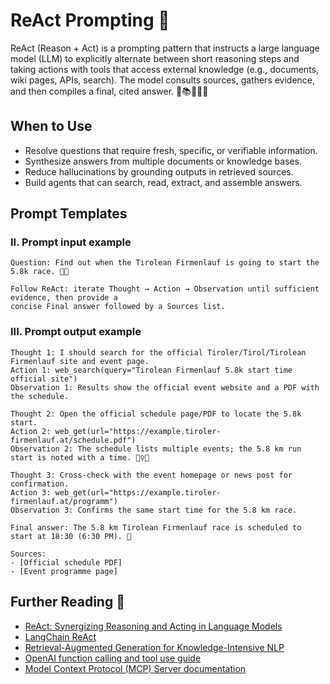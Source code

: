 # ReAct Prompting 🏁

ReAct (Reason + Act) is a prompting pattern that instructs a large language model (LLM) to
explicitly alternate between short reasoning steps and taking actions with tools that access
external knowledge (e.g., documents, wiki pages, APIs, search). The model consults sources,
gathers evidence, and then compiles a final, cited answer. 🧭📚🏃🏃‍♀️

## When to Use

- Resolve questions that require fresh, specific, or verifiable information.
- Synthesize answers from multiple documents or knowledge bases.
- Reduce hallucinations by grounding outputs in retrieved sources.
- Build agents that can search, read, extract, and assemble answers.

## Prompt Templates

### II. Prompt input example

```text
Question: Find out when the Tirolean Firmenlauf is going to start the 5.8k race. 🏃🏁

Follow ReAct: iterate Thought → Action → Observation until sufficient evidence, then provide a
concise Final answer followed by a Sources list.
```

### III. Prompt output example

```text
Thought 1: I should search for the official Tiroler/Tirol/Tirolean Firmenlauf site and event page.
Action 1: web_search(query="Tirolean Firmenlauf 5.8k start time official site")
Observation 1: Results show the official event website and a PDF with the schedule.

Thought 2: Open the official schedule page/PDF to locate the 5.8k start.
Action 2: web_get(url="https://example.tiroler-firmenlauf.at/schedule.pdf")
Observation 2: The schedule lists multiple events; the 5.8 km run start is noted with a time. 🏃‍♀️🏁

Thought 3: Cross-check with the event homepage or news post for confirmation.
Action 3: web_get(url="https://example.tiroler-firmenlauf.at/programm")
Observation 3: Confirms the same start time for the 5.8 km race.

Final answer: The 5.8 km Tirolean Firmenlauf race is scheduled to start at 18:30 (6:30 PM). 🏁

Sources:
- [Official schedule PDF]
- [Event programme page]
```

## Further Reading 🔗

- [ReAct: Synergizing Reasoning and Acting in Language Models](https://arxiv.org/abs/2210.03629)
- [LangChain ReAct](https://python.langchain.com/docs/expression_language/how_to/react)
- [Retrieval-Augmented Generation for Knowledge-Intensive NLP](https://arxiv.org/abs/2005.11401)
- [OpenAI function calling and tool use guide](https://platform.openai.com/docs/guides/function-calling)
 - [Model Context Protocol (MCP) Server documentation](https://modelcontextprotocol.io)


